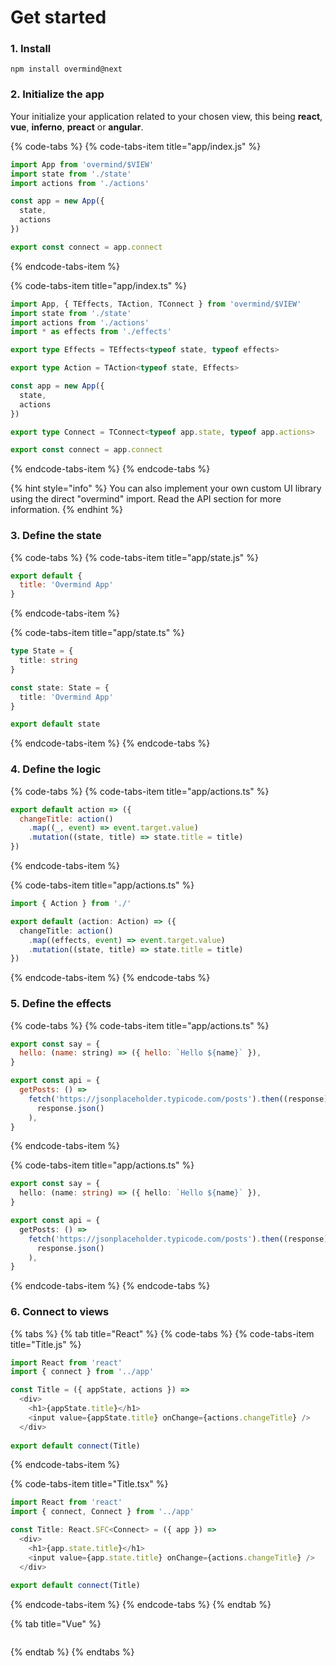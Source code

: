 # Get started

### 1. Install

`npm install overmind@next`

### 2. Initialize the app

Your initialize your application related to your chosen view, this being **react**, **vue**, **inferno**, **preact** or **angular**.

{% code-tabs %}
{% code-tabs-item title="app/index.js" %}
```javascript
import App from 'overmind/$VIEW'
import state from './state'
import actions from './actions'

const app = new App({
  state,
  actions
})

export const connect = app.connect
```
{% endcode-tabs-item %}

{% code-tabs-item title="app/index.ts" %}
```typescript
import App, { TEffects, TAction, TConnect } from 'overmind/$VIEW'
import state from './state'
import actions from './actions'
import * as effects from './effects'

export type Effects = TEffects<typeof state, typeof effects>

export type Action = TAction<typeof state, Effects>

const app = new App({
  state,
  actions
})

export type Connect = TConnect<typeof app.state, typeof app.actions>

export const connect = app.connect
```
{% endcode-tabs-item %}
{% endcode-tabs %}

{% hint style="info" %}
You can also implement your own custom UI library using the direct "overmind" import. Read the API section for more information.
{% endhint %}

### 3. Define the state

{% code-tabs %}
{% code-tabs-item title="app/state.js" %}
```javascript
export default {
  title: 'Overmind App'
}
```
{% endcode-tabs-item %}

{% code-tabs-item title="app/state.ts" %}
```typescript
type State = {
  title: string
}

const state: State = {
  title: 'Overmind App'
}

export default state
```
{% endcode-tabs-item %}
{% endcode-tabs %}

### 4. Define the logic

{% code-tabs %}
{% code-tabs-item title="app/actions.ts" %}
```javascript
export default action => ({
  changeTitle: action()
    .map((_, event) => event.target.value)
    .mutation((state, title) => state.title = title)
})
```
{% endcode-tabs-item %}

{% code-tabs-item title="app/actions.ts" %}
```typescript
import { Action } from './'

export default (action: Action) => ({
  changeTitle: action()
    .map((effects, event) => event.target.value)
    .mutation((state, title) => state.title = title)
})

```
{% endcode-tabs-item %}
{% endcode-tabs %}

### 5. Define the effects


{% code-tabs %}
{% code-tabs-item title="app/actions.ts" %}
```javascript
export const say = {
  hello: (name: string) => ({ hello: `Hello ${name}` }),
}

export const api = {
  getPosts: () =>
    fetch('https://jsonplaceholder.typicode.com/posts').then((response) =>
      response.json()
    ),
}
```
{% endcode-tabs-item %}

{% code-tabs-item title="app/actions.ts" %}
```typescript
export const say = {
  hello: (name: string) => ({ hello: `Hello ${name}` }),
}

export const api = {
  getPosts: () =>
    fetch('https://jsonplaceholder.typicode.com/posts').then((response) =>
      response.json()
    ),
}

```
{% endcode-tabs-item %}
{% endcode-tabs %}

### 6. Connect to views

{% tabs %}
{% tab title="React" %}
{% code-tabs %}
{% code-tabs-item title="Title.js" %}
```javascript
import React from 'react'
import { connect } from '../app'

const Title = ({ appState, actions }) =>
  <div>
    <h1>{appState.title}</h1>
    <input value={appState.title} onChange={actions.changeTitle} />
  </div>
  
export default connect(Title)

```
{% endcode-tabs-item %}

{% code-tabs-item title="Title.tsx" %}
```typescript
import React from 'react'
import { connect, Connect } from '../app'

const Title: React.SFC<Connect> = ({ app }) =>
  <div>
    <h1>{app.state.title}</h1>
    <input value={app.state.title} onChange={actions.changeTitle} />
  </div>
  
export default connect(Title)
```
{% endcode-tabs-item %}
{% endcode-tabs %}
{% endtab %}

{% tab title="Vue" %}
```javascript

```
{% endtab %}
{% endtabs %}



